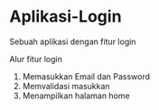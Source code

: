 # Aplikasi-Login
Sebuah aplikasi dengan fitur login

Alur fitur login
1. Memasukkan Email dan Password
2. Memvalidasi masukkan
3. Menampilkan halaman home

